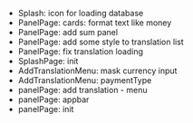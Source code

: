 * Splash: icon for loading database
* PanelPage: cards: format text like money
* PanelPage: add sum panel
* PanelPage: add some style to translation list
* PanelPage: fix translation loading
* SplashPage: init
* AddTranslationMenu: mask currency input
* AddTranslationMenu: paymentType
* panelPage: add translation - menu
* panelPage: appbar
* panelPage: init